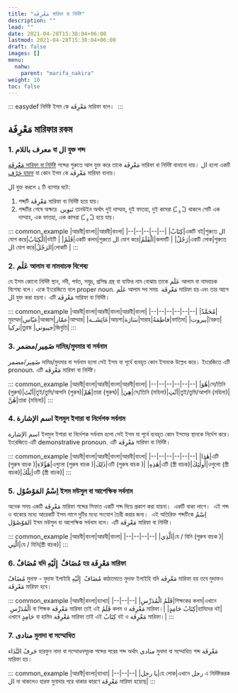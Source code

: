 ```yaml
---
title: "مَعْرِفَة মারিফা বা নির্দিষ্ট"
description: ""
lead: ""
date: 2021-04-28T15:38:04+06:00
lastmod: 2021-04-28T15:38:04+06:00
draft: false
images: []
menu: 
  nahw:
    parent: "marifa_nakira"
weight: 10
toc: false
---
```


::: easydef
নির্দিষ্ট ইসম কে مَعْرِفَة মারিফা বলে।  
:::

## مَعْرِفَة মারিফার রকম

### 1. معرف باللام বা ال যুক্ত শব্দ

[مَعْرِفَة মারিফা বা নির্দিষ্ট](/guide/nahw/kalimah/ism/marifa_nakira/nakirah) শব্দের শুরুতে আল যুক্ত করে তাকে مَعْرِفَة মারিফা বা নির্দিষ্ট বানানো যায়। ال হলো একটি [حَرْف হারফ](/guide/nahw/kalimah/harf) যা কোন ইসম কে مَعْرِفَة মারিফা বানায়। 
  

ال যুক্ত করলে ২ টি ব্যাপার ঘটে:
1. শব্দটি مَعْرِفَة মারিফা বা নির্দিষ্ট হয়ে যায়।
2. শব্দটির শেষে অক্ষরে  تَنوِين‎ তানউইন অর্থাৎ দুই দাম্মাহ, দুই ফাতহা, দুই কাসরা (ـٌ ـٍ ـً) থাকলে সেটি এক দাম্মাহ, এক ফাতহা, এক কাসরা (ـٌ ـٍ ـً) হয়ে যায়।

::: common_example
|আরবী|বাংলা||আরবী|বাংলা|
|--|--|--|--|--|
|كِتَابٌ|একটি বই|শুরুতে ال যোগ করে|الْكِتَابُ|বইটি  |
|قَلَمٌ|একটি কলম|শুরুতে ال যোগ করে|الْقَلَمُ|কলমটি |
|رَجُلٌ|একটি লোক|শুরুতে ال যোগ করে|الرَجُلُ|লোকটি |
:::

### 2. عَلَم আলাম বা নামবাচক বিশেষ্য

যে ইসম কোনো নির্দিষ্ট স্থান, নদী, পর্বত, সমুদ্র, প্রসিদ্ধ গ্রন্থ বা ব্যক্তির নাম বোঝায় তাকে عَلَم আলাম বা নামবাচক বিশেষ্য বলে। একে ইংরেজিতে বলে proper noun. عَلَم আলাম সব সময়  مَعْرِفَة মারিফা হয় এবং তার আগে ال যুক্ত করা হয়না। এটি مَعْرِفَة মারিফা বা নির্দিষ্ট।

::: common_example
|আরবী|বাংলা|আরবী|বাংলা|আরবী|বাংলা|
|--|--|--|--|--|--|
|مُحَمَّدٌ|মুহম্মদ|عبّاس|আব্বাস|عمّار|আম্মার|
|عَائِشَــة|আয়শা|سَارَة|সারাহ|فاطِمَةُ|ফাতিমা|
|بيروت|বৈরুত|تركيا|তুরস্ক |جيبوتي|জিবুতি|
:::

### 3. ضَمِير/مضمر দামির/মুদমার বা সর্বনাম

ضَمِير/مضمر দামির/মুদমার বা সর্বনাম হলো সেই ইসম যা পূর্বে ব্যবহৃত কোন ইসমকে উল্লেখ করে। ইংরেজিতে এটি pronoun. এটি مَعْرِفَة মারিফা বা নির্দিষ্ট।

::: common_example
|আরবী|বাংলা|আরবী|বাংলা|আরবী|বাংলা|
|--|--|--|--|--|--|
|هُوَ|সে/তিনি (পুরুষ)|أنْتَ|তুই/তুমি/আপনি (পুরুষ)|هُمْ|তারা (পুরুষ)|
|هِيَ|সে/তিনি (মহিলা)|أنْتِ|তুই/তুমি/আপনি (মহিলা)|هُنَّ|তারা (মহিলা)|
:::

### 4. اسم الإشارة ইলমুল ইশারা বা নির্দেশক সর্বনাম

اسم الإشارة ইলমুল ইশারা বা নির্দেশক সর্বনাম হলো সেই ইসম যা পূর্বে ব্যবহৃত কোন ইসমের স্থানকে নির্দেশ করে। ইংরেজিতে এটি demonstrative pronoun. এটি مَعْرِفَة মারিফা বা নির্দিষ্ট।

::: common_example
|আরবী|বাংলা|আরবী|বাংলা|আরবী|বাংলা|
|--|--|--|--|--|--|
|هٰذا|এটি  (পুরুষ বাচক )|هَؤُلاءِ|এগুলো (পুরুষ বাচক )|ذٰلِكَ|ওটি (পুরুষ বাচক )|
|هٰذِهِ|এটি (স্ত্রী বাচক)|أُولٰئِكَ|ওগুলো (স্ত্রী বাচক)|تِلْكَ|ওটি (স্ত্রী বাচক)|
:::
 
### 5. اِسْمُ المَوْصُوْل ইসম মউসুল বা আপেক্ষিক সর্বনাম

অনেক সময় একটি مَعْرِفَة মারিফা শব্দের সিফাত একটি শব্দ দিয়ে প্রকাশ করা যায়না।  একটি বাক্য লাগে।  এই শব্দ ও বাক্যের মধ্যে আরেকটি ইসম লাগে দুটির মধ্যে সংযোগ তৈরী করার জন্য।  এই অতিরিক্ত শব্দটিকে اِسْمُ المَوْصُوْل ইসম মউসুল বা আপেক্ষিক সর্বনাম বলে। এটি مَعْرِفَة মারিফা বা নির্দিষ্ট।

::: common_example
|আরবী|বাংলা|আরবী|বাংলা|
|--|--|--|--|
|الَّذِي|যে / যিনি (পুরুষ বাচক )|الَّتِي|যে / যিনি(স্ত্রী বাচক)|
:::

### 6. مُضَافٌ যদি مُضَافٌ  إِلَيْهِ হয় مَعْرِفَة মারিফা

مُضَافٌ মুদাফ - মুদাফ ইলাইহি مُضَافٌ  إِلَيْهِ কাঠামোতে মুদাফ ইলাইহি যদি مَعْرِفَة মারিফা হয় তবে মুদাফও مَعْرِفَة মারিফা হবে।  

::: common_example
|আরবী|বাংলা|ব্যাখ্যা|
|--|--|--|
|قَلَمُ الْمُدَرِّسِ|শিক্ষকের কলম|এখানে  الْمُدَرِّسِ বা শিক্ষক مَعْرِفَة মারিফা তাই এই  قَلَمُ কলম ও مَعْرِفَة মারিফা।|
|كِتَابُ حَامِدٍ|হামিদের বই|এখানে حَامِدٍ বা হামিদ مَعْرِفَة মারিফা তাই এই كِتَابُ বই ও مَعْرِفَة মারিফা।|
:::

### 7. منادى মুনাদা বা সম্মোধিত 

حَرفُ النَّدَاء হারফুন নাদা বা সম্মোধনসূচক শব্দের পরের শব্দ অর্থাৎ منادى মুনাদা বা সম্মোধিত শব্দ مَعْرِفَة মারিফা হয়।  

::: common_example
|আরবী|বাংলা|ব্যাখ্যা|
|--|--|--|
|يا رجل|হে লোক|এখানে رجل এ নির্দিষ্টকরক ال না থাকলেও হারফ মুনাদার পরে থাকার কারণে مَعْرِفَة মারিফা হয়েছে|
:::
